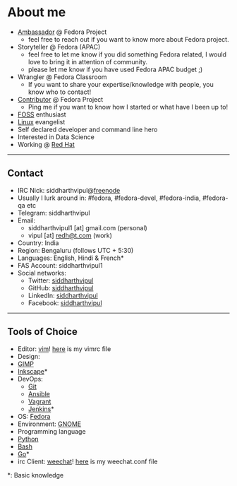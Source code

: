 About me
===


* [Ambassador](https://fedoraproject.org/wiki/Ambassadors) @ Fedora Project
    - feel free to reach out if you want to know more about Fedora project.
* Storyteller @ Fedora (APAC)
    - feel free to let me know if you did something Fedora related, I would love to bring it in attention of community.
    - please let me know if you have used Fedora APAC budget ;)
* Wrangler @ Fedora Classroom
    - If you want to share your expertise/knowledge with people, you know who to contact!
* [Contributor](https://badges.fedoraproject.org/user/siddharthvipul1) @ Fedora Project
    - Ping me if you want to know how I started or what have I been up to!
* [FOSS](https://en.wikipedia.org/wiki/Free_and_open-source_software) enthusiast
* [Linux](https://www.linux.org/) evangelist
* Self declared developer and command line hero
* Interested in Data Science
* Working @ [Red Hat](https://www.redhat.com/en)

---
## Contact
* IRC Nick: siddharthvipul@[freenode](http://freenode.net/)
* Usually I lurk around in: #fedora, #fedora-devel, #fedora-india, #fedora-qa etc
* Telegram: siddharthvipul
* Email: 
  * siddharthvipul1 [at] gmail.com (personal) 
  * vipul [at] redh@t.com (work)
* Country: India
* Region: Bengaluru (follows UTC + 5:30)
* Languages: English, Hindi & French\*
* FAS Account: siddharthvipul1
* Social networks:
  * Twitter: [siddharthvipul](https://www.twitter.com/siddharthvipul)
  * GitHub: [siddharthvipul](https://www.github.com/siddharthvipul)
  * LinkedIn: [siddharthvipul](https://www.linkedin.com/in/siddharthvipul)
  * Facebook: [siddharthvipul](https://www.fb.com/siddharthvipul)

---
## Tools of Choice
* Editor: [vim](https://www.vim.org/)! [here](https://gist.github.com/siddharthvipul/2279675d3e4f7afae4d96ac4d723c7ef) is my vimrc file
* Design:
 * [GIMP](https://www.gimp.org/)
 * [Inkscape](https://www.inkscape.org)\*
* DevOps: 
  * [Git](https://git-scm.com)
  * [Ansible](https://www.ansible.com)
  * [Vagrant](https://www.vagrantup.com/)
  * [Jenkins](https://jenkins.io)\*
* OS: [Fedora](https://fedoraproject.org)
* Environment: [GNOME](https://www.gnome.org)
* Programming language
 * [Python](https://www.python.org)
 * [Bash](https://www.gnu.org/software/bash/)
 * [Go](https://golang.org/)\*
* irc Client: [weechat](https://weechat.org/)! [here](https://gist.github.com/siddharthvipul/0af9a315d02198bc3cfb7f4eabb1072e) is my weechat.conf file


\*: Basic knowledge
